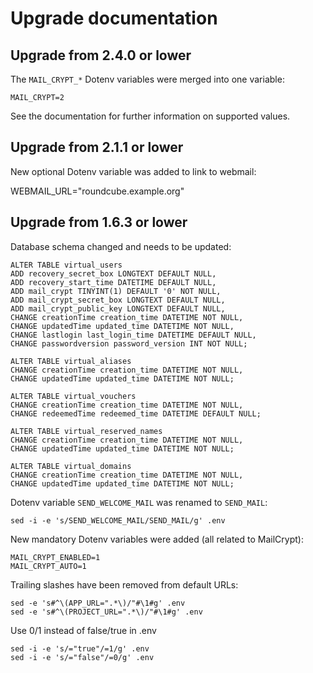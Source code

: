 # Upgrade documentation

## Upgrade from 2.4.0 or lower

The `MAIL_CRYPT_*` Dotenv variables were merged into one variable:

    MAIL_CRYPT=2

See the documentation for further information on supported values.

## Upgrade from 2.1.1 or lower

New optional Dotenv variable was added to link to webmail:

   WEBMAIL_URL="roundcube.example.org"

## Upgrade from 1.6.3 or lower

Database schema changed and needs to be updated:

    ALTER TABLE virtual_users
    ADD recovery_secret_box LONGTEXT DEFAULT NULL,
    ADD recovery_start_time DATETIME DEFAULT NULL,
    ADD mail_crypt TINYINT(1) DEFAULT '0' NOT NULL,
    ADD mail_crypt_secret_box LONGTEXT DEFAULT NULL,
    ADD mail_crypt_public_key LONGTEXT DEFAULT NULL,
    CHANGE creationTime creation_time DATETIME NOT NULL,
    CHANGE updatedTime updated_time DATETIME NOT NULL,
    CHANGE lastlogin last_login_time DATETIME DEFAULT NULL,
    CHANGE passwordversion password_version INT NOT NULL;
    
    ALTER TABLE virtual_aliases
    CHANGE creationTime creation_time DATETIME NOT NULL,
    CHANGE updatedTime updated_time DATETIME NOT NULL;
    
    ALTER TABLE virtual_vouchers
    CHANGE creationTime creation_time DATETIME NOT NULL,
    CHANGE redeemedTime redeemed_time DATETIME DEFAULT NULL;
    
    ALTER TABLE virtual_reserved_names
    CHANGE creationTime creation_time DATETIME NOT NULL,
    CHANGE updatedTime updated_time DATETIME NOT NULL;
    
    ALTER TABLE virtual_domains
    CHANGE creationTime creation_time DATETIME NOT NULL,
    CHANGE updatedTime updated_time DATETIME NOT NULL;

Dotenv variable `SEND_WELCOME_MAIL` was renamed to `SEND_MAIL`:

    sed -i -e 's/SEND_WELCOME_MAIL/SEND_MAIL/g' .env

New mandatory Dotenv variables were added (all related to MailCrypt):

    MAIL_CRYPT_ENABLED=1
    MAIL_CRYPT_AUTO=1

Trailing slashes have been removed from default URLs:

    sed -e 's#^\(APP_URL=".*\)/"#\1#g' .env
    sed -e 's#^\(PROJECT_URL=".*\)/"#\1#g' .env

Use 0/1 instead of false/true in .env

    sed -i -e 's/="true"/=1/g' .env
    sed -i -e 's/="false"/=0/g' .env
